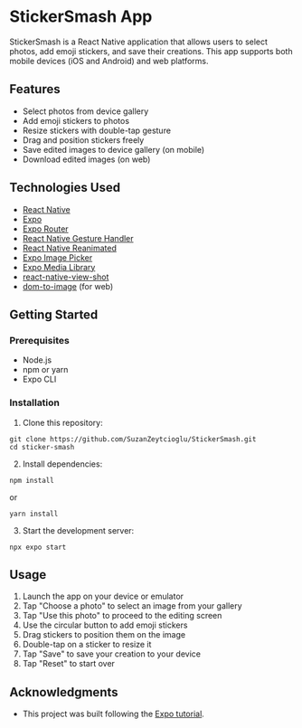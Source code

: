# StickerSmash App

StickerSmash is a React Native application that allows users to select photos, add emoji stickers, and save their creations. This app supports both mobile devices (iOS and Android) and web platforms.

## Features

- Select photos from device gallery
- Add emoji stickers to photos
- Resize stickers with double-tap gesture
- Drag and position stickers freely
- Save edited images to device gallery (on mobile)
- Download edited images (on web)

## Technologies Used

- [React Native](https://reactnative.dev/)
- [Expo](https://expo.dev/)
- [Expo Router](https://docs.expo.dev/router/introduction/)
- [React Native Gesture Handler](https://docs.swmansion.com/react-native-gesture-handler/)
- [React Native Reanimated](https://docs.swmansion.com/react-native-reanimated/)
- [Expo Image Picker](https://docs.expo.dev/versions/latest/sdk/imagepicker/)
- [Expo Media Library](https://docs.expo.dev/versions/latest/sdk/media-library/)
- [react-native-view-shot](https://github.com/gre/react-native-view-shot)
- [dom-to-image](https://github.com/tsayen/dom-to-image) (for web)

## Getting Started

### Prerequisites

- Node.js
- npm or yarn
- Expo CLI

### Installation

1. Clone this repository:
```
git clone https://github.com/SuzanZeytcioglu/StickerSmash.git
cd sticker-smash
```

2. Install dependencies:
```
npm install
```
or
```
yarn install
```

3. Start the development server:
```
npx expo start
```

## Usage

1. Launch the app on your device or emulator
2. Tap "Choose a photo" to select an image from your gallery
3. Tap "Use this photo" to proceed to the editing screen
4. Use the circular button to add emoji stickers
5. Drag stickers to position them on the image
6. Double-tap on a sticker to resize it
7. Tap "Save" to save your creation to your device
8. Tap "Reset" to start over


## Acknowledgments

- This project was built following the [Expo tutorial](https://docs.expo.dev/tutorial/introduction/).
